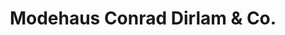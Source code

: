 ---
title: "Modehaus Conrad Dirlam & Co."
url: /gardelegen/modehaus-conrad-dirlam-und-co/
shop: Kleidung
---
